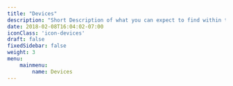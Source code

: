 ```yaml
---
title: "Devices"
description: "Short Description of what you can expect to find within these docs."
date: 2018-02-08T16:04:02-07:00
iconClass: 'icon-devices'
draft: false
fixedSidebar: false
weight: 3
menu: 
    mainmenu: 
        name: Devices
---
```

